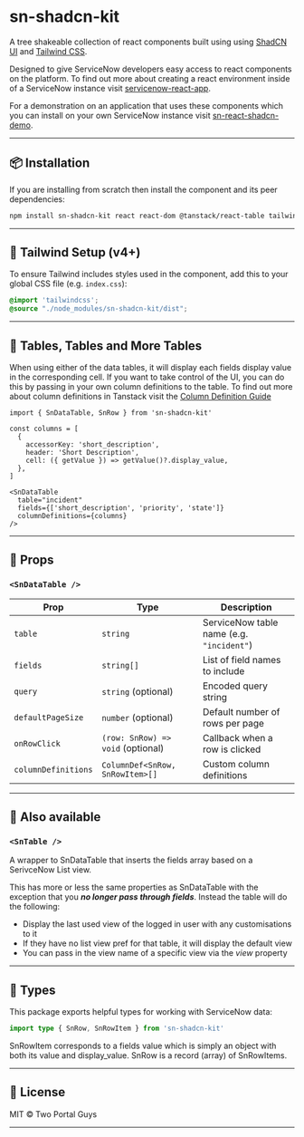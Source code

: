 # sn-shadcn-kit

A tree shakeable collection of react components built using using [ShadCN UI](https://ui.shadcn.com/) and [Tailwind CSS](https://tailwindcss.com/).

Designed to give ServiceNow developers easy access to react components on the platform. To find out more about creating a react environment inside of a ServiceNow instance visit [servicenow-react-app](https://github.com/elinsoftware/servicenow-react-app).

For a demonstration on an application that uses these components which you can install on your own ServiceNow instance visit [sn-react-shadcn-demo](https://github.com/vincepg13/sn-react-shadcn-demo).

---

## 📦 Installation

If you are installing from scratch then install the component and its peer dependencies:

```bash
npm install sn-shadcn-kit react react-dom @tanstack/react-table tailwindcss axios
```

---

## 🎨 Tailwind Setup (v4+)

To ensure Tailwind includes styles used in the component, add this to your global CSS file (e.g. `index.css`):

```css
@import 'tailwindcss';
@source "./node_modules/sn-shadcn-kit/dist";
```
---

## 🏓 Tables, Tables and More Tables
When using either of the data tables, it will display each fields display value in the corresponding cell. If you want to take control of the UI, you can do this by passing in your own column definitions to the table. To find out more about column definitions in Tanstack visit the [Column Definition Guide](https://tanstack.com/table/v8/docs/guide/column-defs)

```tsx
import { SnDataTable, SnRow } from 'sn-shadcn-kit'

const columns = [
  {
    accessorKey: 'short_description',
    header: 'Short Description',
    cell: ({ getValue }) => getValue()?.display_value,
  },
]

<SnDataTable
  table="incident"
  fields={['short_description', 'priority', 'state']}
  columnDefinitions={columns}
/>
```

---

## 🔧 Props

### `<SnDataTable />`

| Prop               | Type                                 | Description                              |
|--------------------|--------------------------------------|------------------------------------------|
| `table`            | `string`                             | ServiceNow table name (e.g. `"incident"`)|
| `fields`           | `string[]`                           | List of field names to include           |
| `query`            | `string` (optional)                  | Encoded query string                     |
| `defaultPageSize`  | `number` (optional)                  | Default number of rows per page          |
| `onRowClick`       | `(row: SnRow) => void` (optional)    | Callback when a row is clicked           |
| `columnDefinitions`| `ColumnDef<SnRow, SnRowItem>[]`      | Custom column definitions                |

---

## 🧩 Also available

### `<SnTable />`

A wrapper to SnDataTable that inserts the fields array based on a SerivceNow List view.

This has more or less the same properties as SnDataTable with the exception that you **_no longer pass through fields_**. Instead the table will do the following:
- Display the last used view of the logged in user with any customisations to it
- If they have no list view pref for that table, it will display the default view
- You can pass in the view name of a specific view via the *view* property

---

## 📘 Types

This package exports helpful types for working with ServiceNow data:

```ts
import type { SnRow, SnRowItem } from 'sn-shadcn-kit'
```

SnRowItem corresponds to a fields value which is simply an object with both its value and display_value. SnRow is a record (array) of SnRowItems.

---

## 🪪 License

MIT © Two Portal Guys

---